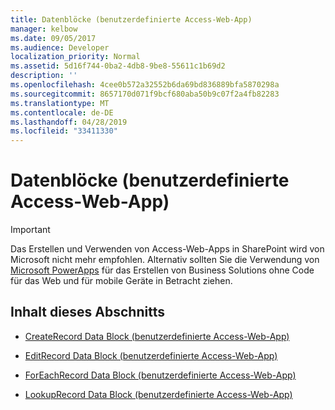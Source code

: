 ```yaml
---
title: Datenblöcke (benutzerdefinierte Access-Web-App)
manager: kelbow
ms.date: 09/05/2017
ms.audience: Developer
localization_priority: Normal
ms.assetid: 5d16f744-0ba2-4db8-9be8-55611c1b69d2
description: ''
ms.openlocfilehash: 4cee0b572a32552b6da69bd836889bfa5870298a
ms.sourcegitcommit: 8657170d071f9bcf680aba50b9c07f2a4fb82283
ms.translationtype: MT
ms.contentlocale: de-DE
ms.lasthandoff: 04/28/2019
ms.locfileid: "33411330"
---
```

# <a name="data-blocks-access-custom-web-app"></a>Datenblöcke (benutzerdefinierte Access-Web-App)

> [!IMPORTANT]
> Das Erstellen und Verwenden von Access-Web-Apps in SharePoint wird von Microsoft nicht mehr empfohlen. Alternativ sollten Sie die Verwendung von [Microsoft PowerApps](https://powerapps.microsoft.com/en-us/) für das Erstellen von Business Solutions ohne Code für das Web und für mobile Geräte in Betracht ziehen. 
  
## <a name="in-this-section"></a>Inhalt dieses Abschnitts

- [CreateRecord Data Block (benutzerdefinierte Access-Web-App)](createrecord-data-block-access-custom-web-app.md)
    
- [EditRecord Data Block (benutzerdefinierte Access-Web-App)](editrecord-data-block-access-custom-web-app.md)
    
- [ForEachRecord Data Block (benutzerdefinierte Access-Web-App)](foreachrecord-data-block-access-custom-web-app.md)
    
- [LookupRecord Data Block (benutzerdefinierte Access-Web-App)](lookuprecord-data-block-access-custom-web-app.md)
    

